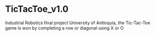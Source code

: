 # TicTacToe_v1.0
Industrial Robotics final project University of Antioquia, the Tic-Tac-Toe game is won by completing a row or diagonal using X or O
